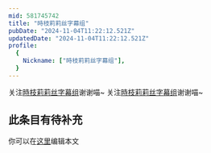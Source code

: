 ```yaml
---
mid: 581745742
title: "時枝莉莉丝字幕组"
pubDate: "2024-11-04T11:22:12.521Z"
updatedDate: "2024-11-04T11:22:12.521Z"
profile:
  {
    Nickname: ["時枝莉莉丝字幕组"],
  }
---
```


关注[時枝莉莉丝字幕组](https://space.bilibili.com/581745742)谢谢喵~ 关注[時枝莉莉丝字幕组](https://space.bilibili.com/581745742)谢谢喵~

## 此条目有待补充
你可以在[这里](https://github.com/Yuhanawa/VTuber.ICU-Content/edit/master/v/時枝莉莉丝字幕组/index.md)编辑本文
